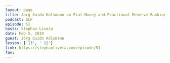 ```yaml
---
layout: page
title: Jörg Guido Hülsmann on Fiat Money and Fractional Reserve Banking
podcast: SLP
episode: 51
hosts: Stephan Livera
date: Feb 5, 2019
guest: Jörg Guido Hülsmann
lesson: ['13', ' 12']
link: https://stephanlivera.com/episode/51
fav: 
---
```

